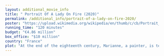 ```yaml
---
layout: additional_movie_info
title: " Portrait Of A Lady On Fire (2020)"
permalink: /additional_info/portrait-of-a-lady-on-fire-2020/
poster: "https://upload.wikimedia.org/wikipedia/en/thumb/c/cb/Portrait_of_a_Lady_on_Fire.jpg/220px-Portrait_of_a_Lady_on_Fire.jpg"
running_time: "120 minutes"
budget: "€4.86 million"
box_office: "$10 million"
country: "France"
plot: "At the end of the eighteenth century, Marianne, a painter, is teaching an art class in France. One of her female students asks her about a painting of hers, which Marianne calls Portrait de la jeune fille en feu.\n\nYears previously, Marianne arrives on a distant island in Brittany. She has been commissioned to paint a portrait of a young woman of the gentry named Héloïse, who is to be married off to a Milanese nobleman. Marianne is informed by Héloïse's mother, the Countess, that she has previously refused to pose for portraits, as she does not want to be married; she had been living in a convent before the suicide of her older sister necessitated her return and her betrothal. Marianne acts as Héloïse's hired companion to be able to paint her in secret and accompanies her on daily walks along the rugged coastline to memorize Héloïse's features.\n\nMarianne finishes the portrait, but finds herself unable to betray Héloïse's trust and reveals her true reason for arriving. After Héloïse criticises the painting, which does not seem to portray her true nature, Marianne destroys the work. After seeing the destroyed work, Marianne explains her actions to the Countess by saying that she can create a better painting. As the Countess is getting ready to fire Marianne, Héloïse says that she will pose for Marianne. The Countess is shocked to hear this and gives Marianne five days to complete the new portrait while she is away on the mainland. Marianne is haunted throughout the house by visions of Héloïse in a wedding dress. One evening, they read the story of Orpheus and Eurydice and debate the true reason why Orpheus turns around to look at his wife, causing her to be returned to the underworld, with Héloïse suggesting that Eurydice herself asked him to turn around. Later, the two go to a bonfire gathering where women sing, during which Héloïse's dress briefly catches fire.\n\nThe next day, Marianne and Héloïse share their first kiss and have sex later that night. The pair spend the next few days together, during which their sexual relationship grows stronger, and they help Sophie, the housemaid who is pregnant, to get an abortion. With their sexual affair about to be cut short by the ensuing return of the Countess, Marianne sketches a drawing of Héloïse to remember her by, and Héloïse asks Marianne to draw a nude sketch of herself on page 28 of her book. The Countess approves of the now completed portrait, and the next morning Marianne bids farewell. As she is about to leave the house, she hears Héloïse say, \"Turn around\". She turns and sees Héloïse in her wedding dress.\n\nIn the present, Marianne reveals that she saw Héloïse two more times. The first was in the form of a portrait at an art exhibition, in which Héloïse, with a child beside her, is portrayed holding a book and surreptitiously revealing the edge of page 28. The second time was at a concert in Milan, where she notices Héloïse among the patrons seated in the balcony across the theater from her. Unobserved, Marianne watches as Héloïse is seen crying and smiling while listening to the orchestra playing the Presto from \"Summer\" in Vivaldi's Four Seasons, the music that Marianne had played for her on a harpsichord years before."
---
```

